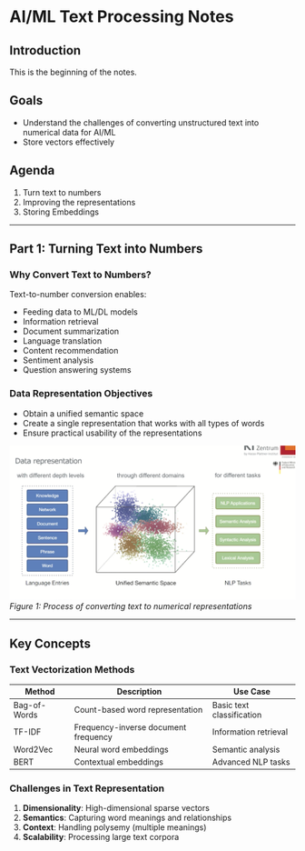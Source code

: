 # AI/ML Text Processing Notes

## Introduction
This is the beginning of the notes.

## Goals
- Understand the challenges of converting unstructured text into numerical data for AI/ML
- Store vectors effectively

## Agenda
1. Turn text to numbers
2. Improving the representations
3. Storing Embeddings

---

## Part 1: Turning Text into Numbers

### Why Convert Text to Numbers?
Text-to-number conversion enables:
- Feeding data to ML/DL models
- Information retrieval
- Document summarization
- Language translation
- Content recommendation
- Sentiment analysis
- Question answering systems

### Data Representation Objectives
- Obtain a unified semantic space
- Create a single representation that works with all types of words
- Ensure practical usability of the representations

![Text to Numbers Visualization](photo1.png)
*Figure 1: Process of converting text to numerical representations*

---

## Key Concepts

### Text Vectorization Methods
| Method | Description | Use Case |
|--------|-------------|----------|
| Bag-of-Words | Count-based word representation | Basic text classification |
| TF-IDF | Frequency-inverse document frequency | Information retrieval |
| Word2Vec | Neural word embeddings | Semantic analysis |
| BERT | Contextual embeddings | Advanced NLP tasks |

### Challenges in Text Representation
1. **Dimensionality**: High-dimensional sparse vectors
2. **Semantics**: Capturing word meanings and relationships
3. **Context**: Handling polysemy (multiple meanings)
4. **Scalability**: Processing large text corpora